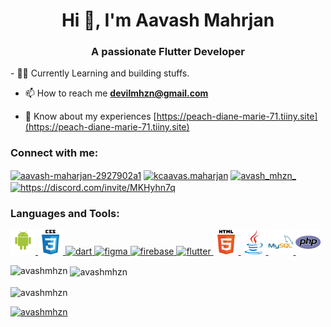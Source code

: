 <h1 align="center">Hi 👋, I'm Aavash Mahrjan</h1>
<h3 align="center">A passionate Flutter Developer</h3>
- 👷‍♂️ Currently Learning and building stuffs.

- 📫 How to reach me **devilmhzn@gmail.com**

- 📄 Know about my experiences [https://peach-diane-marie-71.tiiny.site](https://peach-diane-marie-71.tiiny.site)

<h3 align="left">Connect with me:</h3>
<p align="left">
<a href="https://linkedin.com/in/aavash-maharjan-2927902a1" target="blank"><img align="center" src="https://raw.githubusercontent.com/rahuldkjain/github-profile-readme-generator/master/src/images/icons/Social/linked-in-alt.svg" alt="aavash-maharjan-2927902a1" height="30" width="40" /></a>
<a href="https://fb.com/kcaavas.maharjan" target="blank"><img align="center" src="https://raw.githubusercontent.com/rahuldkjain/github-profile-readme-generator/master/src/images/icons/Social/facebook.svg" alt="kcaavas.maharjan" height="30" width="40" /></a>
<a href="https://instagram.com/avash_mhzn_" target="blank"><img align="center" src="https://raw.githubusercontent.com/rahuldkjain/github-profile-readme-generator/master/src/images/icons/Social/instagram.svg" alt="avash_mhzn_" height="30" width="40" /></a>
<a href="https://discord.gg/https://discord.com/invite/MKHyhn7q" target="blank"><img align="center" src="https://raw.githubusercontent.com/rahuldkjain/github-profile-readme-generator/master/src/images/icons/Social/discord.svg" alt="https://discord.com/invite/MKHyhn7q" height="30" width="40" /></a>
</p>

<h3 align="left">Languages and Tools:</h3>
<p align="left"> <a href="https://developer.android.com" target="_blank" rel="noreferrer"> <img src="https://raw.githubusercontent.com/devicons/devicon/master/icons/android/android-original-wordmark.svg" alt="android" width="40" height="40"/> </a> <a href="https://www.w3schools.com/css/" target="_blank" rel="noreferrer"> <img src="https://raw.githubusercontent.com/devicons/devicon/master/icons/css3/css3-original-wordmark.svg" alt="css3" width="40" height="40"/> </a> <a href="https://dart.dev" target="_blank" rel="noreferrer"> <img src="https://www.vectorlogo.zone/logos/dartlang/dartlang-icon.svg" alt="dart" width="40" height="40"/> </a> <a href="https://www.figma.com/" target="_blank" rel="noreferrer"> <img src="https://www.vectorlogo.zone/logos/figma/figma-icon.svg" alt="figma" width="40" height="40"/> </a> <a href="https://firebase.google.com/" target="_blank" rel="noreferrer"> <img src="https://www.vectorlogo.zone/logos/firebase/firebase-icon.svg" alt="firebase" width="40" height="40"/> </a> <a href="https://flutter.dev" target="_blank" rel="noreferrer"> <img src="https://www.vectorlogo.zone/logos/flutterio/flutterio-icon.svg" alt="flutter" width="40" height="40"/> </a> <a href="https://www.w3.org/html/" target="_blank" rel="noreferrer"> <img src="https://raw.githubusercontent.com/devicons/devicon/master/icons/html5/html5-original-wordmark.svg" alt="html5" width="40" height="40"/> </a> <a href="https://www.java.com" target="_blank" rel="noreferrer"> <img src="https://raw.githubusercontent.com/devicons/devicon/master/icons/java/java-original.svg" alt="java" width="40" height="40"/> </a> <a href="https://www.mysql.com/" target="_blank" rel="noreferrer"> <img src="https://raw.githubusercontent.com/devicons/devicon/master/icons/mysql/mysql-original-wordmark.svg" alt="mysql" width="40" height="40"/> </a> <a href="https://www.php.net" target="_blank" rel="noreferrer"> <img src="https://raw.githubusercontent.com/devicons/devicon/master/icons/php/php-original.svg" alt="php" width="40" height="40"/> </a> </p>

<p><img align="left" src="https://github-readme-stats.vercel.app/api/top-langs?username=avashmhzn&show_icons=true&locale=en&layout=compact" alt="avashmhzn" /></p>

<p>&nbsp;<img align="center" src="https://github-readme-stats.vercel.app/api?username=avashmhzn&show_icons=true&locale=en" alt="avashmhzn" /></p>

<p><img align="center" src="https://github-readme-streak-stats.herokuapp.com/?user=avashmhzn&" alt="avashmhzn" /></p>

<p align="left"> <a href="https://github.com/ryo-ma/github-profile-trophy"><img src="https://github-profile-trophy.vercel.app/?username=avashmhzn" alt="avashmhzn" /></a> </p>
